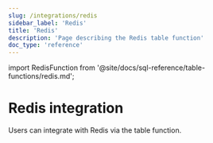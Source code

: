 ```yaml
---
slug: /integrations/redis
sidebar_label: 'Redis'
title: 'Redis'
description: 'Page describing the Redis table function'
doc_type: 'reference'
---
```


import RedisFunction from '@site/docs/sql-reference/table-functions/redis.md';

# Redis integration

Users can integrate with Redis via the table function. 

<RedisFunction/>
